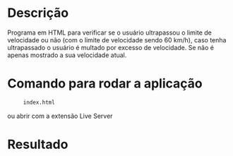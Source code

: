 # Descrição

Programa em HTML para verificar se o usuário ultrapassou o limite de velocidade ou não (com o limite de velocidade sendo 60 km/h), caso tenha ultrapassado o usuário é multado por excesso de velocidade. Se não é apenas mostrado a sua velocidade atual.

# Comando para rodar a aplicação

```bash
     index.html
```
ou abrir com a extensão Live Server

# Resultado

<span>
     <img src="">     
</span>
